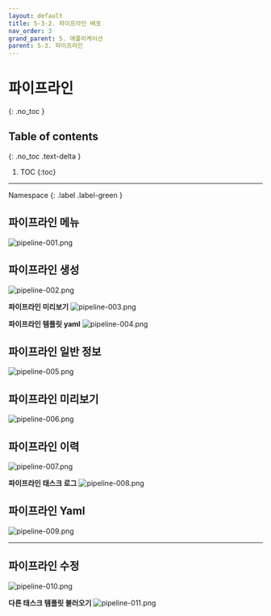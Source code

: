 ```yaml
---
layout: default
title: 5-3-2. 파이프라인 배포
nav_order: 3
grand_parent: 5. 애플리케이션
parent: 5-3. 파이프라인
---
```


# 파이프라인
{: .no_toc }

## Table of contents
{: .no_toc .text-delta }

1. TOC
{:toc}

---

Namespace
{: .label .label-green }
## 파이프라인 메뉴
![pipeline-001.png](/assets/images/application/pipeline/pipeline-001.png)

## 파이프라인 생성
![pipeline-002.png](/assets/images/application/pipeline/pipeline-002.png)

**파이프라인 미리보기**
![pipeline-003.png](/assets/images/application/pipeline/pipeline-003.png)

**파이프라인 템플릿 yaml**
![pipeline-004.png](/assets/images/application/pipeline/pipeline-004.png)

## 파이프라인 일반 정보
![pipeline-005.png](/assets/images/application/pipeline/pipeline-005.png)

## 파이프라인 미리보기
![pipeline-006.png](/assets/images/application/pipeline/pipeline-006.png)

## 파이프라인 이력
![pipeline-007.png](/assets/images/application/pipeline/pipeline-007.png)

**파이프라인 태스크 로그**
![pipeline-008.png](/assets/images/application/pipeline/pipeline-008.png)

## 파이프라인 Yaml
![pipeline-009.png](/assets/images/application/pipeline/pipeline-009.png)

---

## 파이프라인 수정
![pipeline-010.png](/assets/images/application/pipeline/pipeline-010.png)

**다른 태스크 템플릿 불러오기**
![pipeline-011.png](/assets/images/application/pipeline/pipeline-011.png)




